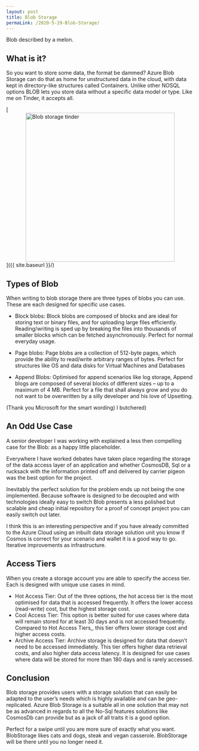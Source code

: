 ```yaml
---
layout: post
title: Blob Storage
permaLink: /2020-5-29-Blob-Storage/
---
```


Blob described by a melon. 

<h2>What is it? </h2>

So you want to store some data, the format be dammed? Azure Blob Storage can do that as home for unstructured data in the cloud, with data kept in directory-like structures called Containers. Unlike other NOSQL options BLOB lets you store data without a specific data model or type. Like me on Tinder, it accepts all.

[<img src="{{ site.baseurl }}/images/blobTinder.png" alt="Blob storage tinder" 
    style="width: 400px;
    display: block;
    margin-left: auto;
    margin-right: auto;"/>]({{ site.baseurl }}/)

<h2>Types of Blob</h2>
When writing to blob storage there are three types of blobs you can use.  These are each designed for specific use cases. 

* Block blobs: Block blobs are composed of blocks and are ideal for storing text or binary files, and for uploading large files efficiently. Reading/writing is sped up by breaking the files into thousands of smaller blocks which can be fetched asynchronously.  Perfect for normal everyday usage.

* Page blobs: Page blobs are a collection of 512-byte pages, which provide the ability to read/write arbitrary ranges of bytes. Perfect for structures like OS and data disks for Virtual Machines and Databases

* Append Blobs: Optimised for append scenarios like log storage, Append blogs are composed of several blocks of different sizes – up to a maximum of 4 MB. Perfect for a file that shall always grow and you do not want to be overwritten by a silly developer and his love of Upsetting. 

(Thank you Microsoft for the smart wording) I butchered)

<h2>An Odd Use Case </h2>

A senior developer I was working with explained a less then compelling case for the Blob: as a happy little placeholder. 

Everywhere I have worked debates have taken place regarding the storage of the data access layer of an application and whether CosmosDB, Sql or a rucksack with the information printed off and delivered by carrier pigeon was the best option for the project. 

Inevitably the perfect solution for the problem ends up not being the one implemented. Because software is designed to be decoupled and with technologies ideally easy to switch Blob presents a less polished but scalable and cheap initial repository for a proof of concept project you can easily switch out later.  

I think this is an interesting perspective and if you have already committed to the Azure Cloud using an inbuilt data storage solution unit you know if Cosmos is correct for your scenario and wallet it is a good way to go.  Iterative improvements as infrastructure. 

<h2>Access Tiers</h2>
When you create a storage account you are able to specify the access tier. Each is designed with unique use cases in mind. 

* Hot Access Tier: Out of the three options, the hot access tier is the most optimised for data that is accessed frequently. It offers the lower access (read-write) cost, but the highest storage cost.
* Cool Access Tier: This option is better suited for use cases where data will remain stored for at least 30 days and is not accessed frequently. Compared to Hot Access Tiers,, this tier offers lower storage cost and higher access costs.
* Archive Access Tier: Archive storage is designed for data that doesn’t need to be accessed immediately. This tier offers higher data retrieval costs, and also higher data access latency. It is designed for use cases where data will be stored for more than 180 days and is rarely accessed.

<h2>Conclusion</h2>

Blob storage provides users with a storage solution that can easily be adapted to the user’s needs which is highly available and can be geo-replicated. Azure Blob Storage is a suitable all in one solution that may not be as advanced in regards to all the  No-Sql features solutions like CosmosDb can provide but as a jack of all traits it is a good option.

Perfect for a swipe until you are more sure of exactly what you want. BlobStorage likes cats and dogs, steak and vegan casserole. BlobStorage will be there until you no longer need it. 

